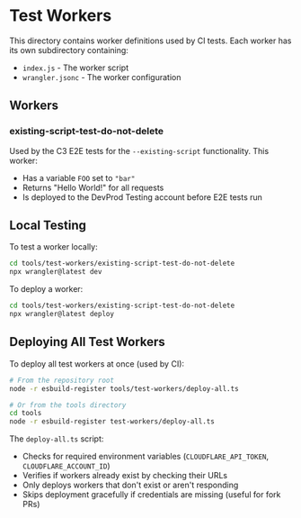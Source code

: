 # Test Workers

This directory contains worker definitions used by CI tests. Each worker has its own subdirectory containing:

- `index.js` - The worker script
- `wrangler.jsonc` - The worker configuration

## Workers

### existing-script-test-do-not-delete

Used by the C3 E2E tests for the `--existing-script` functionality. This worker:

- Has a variable `FOO` set to `"bar"`
- Returns "Hello World!" for all requests
- Is deployed to the DevProd Testing account before E2E tests run

## Local Testing

To test a worker locally:

```bash
cd tools/test-workers/existing-script-test-do-not-delete
npx wrangler@latest dev
```

To deploy a worker:

```bash
cd tools/test-workers/existing-script-test-do-not-delete
npx wrangler@latest deploy
```

## Deploying All Test Workers

To deploy all test workers at once (used by CI):

```bash
# From the repository root
node -r esbuild-register tools/test-workers/deploy-all.ts

# Or from the tools directory
cd tools
node -r esbuild-register test-workers/deploy-all.ts
```

The `deploy-all.ts` script:
- Checks for required environment variables (`CLOUDFLARE_API_TOKEN`, `CLOUDFLARE_ACCOUNT_ID`)
- Verifies if workers already exist by checking their URLs
- Only deploys workers that don't exist or aren't responding
- Skips deployment gracefully if credentials are missing (useful for fork PRs)
